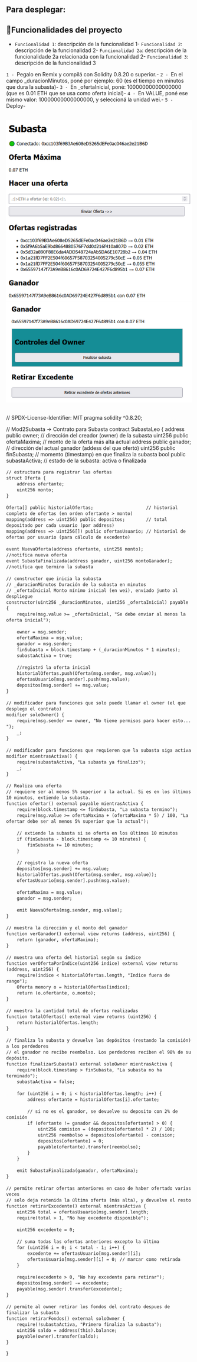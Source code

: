 ## ###################################################
##    Para desplegar:                                                     
## ###################################################
## :hammer:Funcionalidades del proyecto
- `Funcionalidad 1`: descripción de la funcionalidad 1- `Funcionalidad 2`: descripción de la funcionalidad 2- `Funcionalidad 2a`: descripción de la funcionalidade 2a relacionada con la funcionalidad 2- `Funcionalidad 3`: descripción de la funcionalidad 3

`1 - `Pegalo en Remix y compilá con Solidity 0.8.20 o superior.-
`2 - `En el campo _duracionMinutos, poné por ejemplo: 60 (es el tiempo en minutos que dura la subasta)-
`3 - `En _ofertaInicial, poné: 10000000000000000 (que es 0.01 ETH que se usa como oferta inicial)-
`4 - `En VALUE, poné ese mismo valor: 10000000000000000, y seleccioná la unidad wei.-
`5 - `Deploy-
## ###################################################
## ###################################################
![Subasta Img1](img.readme/subasta_front1.png) 
![Subasta Img2](img.readme/subasta_front2.png)
## ###################################################
## ###################################################
// SPDX-License-Identifier: MIT
pragma solidity ^0.8.20;

// Mod2Subasta -> Contrato para Subasta
contract SubastaLeo {
    address public owner;              // dirección del creador (owner) de la subasta
    uint256 public ofertaMaxima;       // monto de la oferta más alta actual
    address public ganador;            // dirección del actual ganador (addess del que ofertó)
    uint256 public finSubasta;         // momento (timestamp) en que finaliza la subasta
    bool public subastaActiva;         // estado de la subasta: activa o finalizada

    // estructura para registrar las ofertas
    struct Oferta {
        address ofertante;
        uint256 monto;
    }

    Oferta[] public historialOfertas;                    // historial completo de ofertas (en orden ofertante > monto)
    mapping(address => uint256) public depositos;        // total depositado por cada usuario (por address)
    mapping(address => uint256[]) public ofertasUsuario; // historial de ofertas por usuario (para cálculo de excedente)

    event NuevaOferta(address ofertante, uint256 monto);            //notifica nueva oferta
    event SubastaFinalizada(address ganador, uint256 montoGanador); //notifica que termino la subasta

    // constructor que inicia la subasta
    // _duracionMinutos Duración de la subasta en minutos
    // _ofertaInicial Monto mínimo inicial (en wei), enviado junto al despliegue
    constructor(uint256 _duracionMinutos, uint256 _ofertaInicial) payable {
        require(msg.value >= _ofertaInicial, "Se debe enviar al menos la oferta inicial");

        owner = msg.sender;
        ofertaMaxima = msg.value;
        ganador = msg.sender;
        finSubasta = block.timestamp + (_duracionMinutos * 1 minutes);
        subastaActiva = true;

        //registró la oferta inicial
        historialOfertas.push(Oferta(msg.sender, msg.value));
        ofertasUsuario[msg.sender].push(msg.value);
        depositos[msg.sender] += msg.value;
    }

    // modificador para funciones que solo puede llamar el owner (el que desplego el contrato)
    modifier soloOwner() {
        require(msg.sender == owner, "No tiene permisos para hacer esto... ");
        _;
    }

    // modificador para funciones que requieren que la subasta siga activa
    modifier mientrasActiva() {
        require(subastaActiva, "La subasta ya finalizo");
        _;
    }

    // Realiza una oferta
    // requiere ser al menos 5% superior a la actual. Si es en los últimos 10 minutos, extiende la subasta.
    function ofertar() external payable mientrasActiva {
        require(block.timestamp <= finSubasta, "La subasta termino");
        require(msg.value >= ofertaMaxima + (ofertaMaxima * 5) / 100, "La ofertar debe ser al menos 5% superior que la actual");

        // extiende la subasta si se oferta en los últimos 10 minutos
        if (finSubasta - block.timestamp <= 10 minutes) {
            finSubasta += 10 minutes;
        }

        // registra la nueva oferta
        depositos[msg.sender] += msg.value;
        historialOfertas.push(Oferta(msg.sender, msg.value));
        ofertasUsuario[msg.sender].push(msg.value);

        ofertaMaxima = msg.value;
        ganador = msg.sender;

        emit NuevaOferta(msg.sender, msg.value);
    }

    // muestra la dirección y el monto del ganador
    function verGanador() external view returns (address, uint256) {
        return (ganador, ofertaMaxima);
    }

    // muestra una oferta del historial según su índice
    function verOfertaPorIndice(uint256 indice) external view returns (address, uint256) {
        require(indice < historialOfertas.length, "Indice fuera de rango");
        Oferta memory o = historialOfertas[indice];
        return (o.ofertante, o.monto);
    }

    // muestra la cantidad total de ofertas realizadas
    function totalOfertas() external view returns (uint256) {
        return historialOfertas.length;
    }

    // finaliza la subasta y devuelve los depósitos (restando la comisión) a los perdedores
    // el ganador no recibe reembolso. Los perdedores reciben el 98% de su depósito.
    function finalizarSubasta() external soloOwner mientrasActiva {
        require(block.timestamp > finSubasta, "La subasta no ha terminado");
        subastaActiva = false;

        for (uint256 i = 0; i < historialOfertas.length; i++) {
            address ofertante = historialOfertas[i].ofertante;

            // si no es el ganador, se devuelve su deposito con 2% de comisión
            if (ofertante != ganador && depositos[ofertante] > 0) {
                uint256 comision = (depositos[ofertante] * 2) / 100;
                uint256 reembolso = depositos[ofertante] - comision;
                depositos[ofertante] = 0;
                payable(ofertante).transfer(reembolso);
            }
        }

        emit SubastaFinalizada(ganador, ofertaMaxima);
    }

    // permite retirar ofertas anteriores en caso de haber ofertado varias veces
    // solo deja retenida la última oferta (más alta), y devuelve el resto
    function retirarExcedente() external mientrasActiva {
        uint256 total = ofertasUsuario[msg.sender].length;
        require(total > 1, "No hay excedente disponible");

        uint256 excedente = 0;

        // suma todas las ofertas anteriores excepto la última
        for (uint256 i = 0; i < total - 1; i++) {
            excedente += ofertasUsuario[msg.sender][i];
            ofertasUsuario[msg.sender][i] = 0; // marcar como retirada
        }

        require(excedente > 0, "No hay excedente para retirar");
        depositos[msg.sender] -= excedente;
        payable(msg.sender).transfer(excedente);
    }

    // permite al owner retirar los fondos del contrato despues de finalizar la subasta
    function retirarFondos() external soloOwner {
        require(!subastaActiva, "Primero finaliza la subasta");
        uint256 saldo = address(this).balance;
        payable(owner).transfer(saldo);
    }
}
